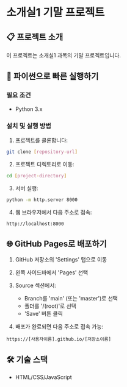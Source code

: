 # 소개실1 기말 프로젝트

## 📋 프로젝트 소개
이 프로젝트는 소개실1 과목의 기말 프로젝트입니다.

## 🚀 파이썬으로 빠른 실행하기

### 필요 조건
- Python 3.x

### 설치 및 실행 방법
1. 프로젝트를 클론합니다:
```bash
git clone [repository-url]
```

2. 프로젝트 디렉토리로 이동:
```bash
cd [project-directory]
```

3. 서버 실행:
```bash
python -m http.server 8000
```

4. 웹 브라우저에서 다음 주소로 접속:
```
http://localhost:8000
```

## 🌐 GitHub Pages로 배포하기

1. GitHub 저장소의 'Settings' 탭으로 이동

2. 왼쪽 사이드바에서 'Pages' 선택

3. Source 섹션에서:
   - Branch를 'main' (또는 'master')로 선택
   - 폴더를 '/(root)'로 선택
   - 'Save' 버튼 클릭

4. 배포가 완료되면 다음 주소로 접속 가능:
```
https://[사용자이름].github.io/[저장소이름]
```

## 🛠️ 기술 스택
- HTML/CSS/JavaScript

